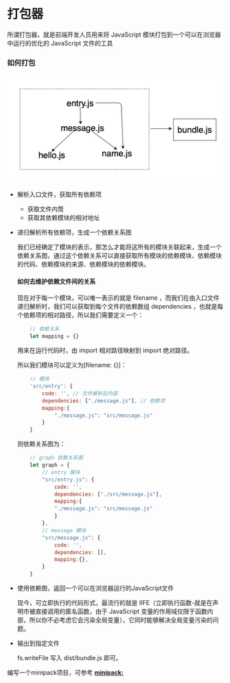 # 打包器
所谓打包器，就是前端开发人员用来将 JavaScript 模块打包到一个可以在浏览器中运行的优化的 JavaScript 文件的工具

### 如何打包
![example for bundle](../images/bundle.png)

* 解析入口文件，获取所有依赖项
    - 获取文件内筒
    - 获取其依赖模块的相对地址

* 递归解析所有依赖项，生成一个依赖关系图

    我们已经确定了模块的表示，那怎么才能将这所有的模块关联起来，生成一个依赖关系图，通过这个依赖关系可以直接获取所有模块的依赖模块、依赖模块的代码、依赖模块的来源、依赖模块的依赖模块。

    #### 如何去维护依赖文件间的关系

    现在对于每一个模块，可以唯一表示的就是 filename ，而我们在由入口文件递归解析时，我们可以获取到每个文件的依赖数组 dependencies ，也就是每个依赖项的相对路径，所以我们需要定义一个：
    ```js
        // 依赖关系
        let mapping = {}
    ```
    用来在运行代码时，由 import 相对路径映射到 import 绝对路径。

    所以我们模块可以定义为[filename: {}]：

    ```js
        // 模块
        'src/entry': {
            code: '', // 文件解析后内容
            dependencies: ["./message.js"], // 依赖项
            mapping:{
                "./message.js": "src/message.js"
            }
        }
    ```
    则依赖关系图为：

    ```js
        // graph 依赖关系图
        let graph = {
            // entry 模块
            "src/entry.js": {
                code: '',
                dependencies: ["./src/message.js"],
                mapping:{
                "./message.js": "src/message.js"
                }
            },
            // message 模块
            "src/message.js": {
                code: '',
                dependencies: [],
                mapping:{},
            }
        }
    ```
* 使用依赖图，返回一个可以在浏览器运行的JavaScript文件

    现今，可立即执行的代码形式，最流行的就是 IIFE（立即执行函数-就是在声明市被直接调用的匿名函数，由于 JavaScript 变量的作用域仅限于函数内部，所以你不必考虑它会污染全局变量），它同时能够解决全局变量污染的问题。

* 输出到指定文件

    fs.writeFile 写入 dist/bundle.js 即可。


编写一个minipack项目，可参考 **[minipack:](https://github.com/sisterAn/blog/issues/69)**
